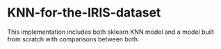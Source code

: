 # KNN-for-the-IRIS-dataset
This implementation includes both sklearn KNN model and a model built from scratch with comparisons between both.
